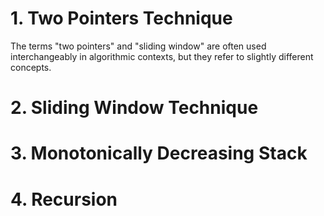 # 1. **Two Pointers Technique**

The terms "two pointers" and "sliding window" are often used interchangeably in algorithmic contexts, but they refer to slightly different concepts.

# 2. **Sliding Window Technique**

# 3. **Monotonically Decreasing Stack**

# 4. **Recursion**
